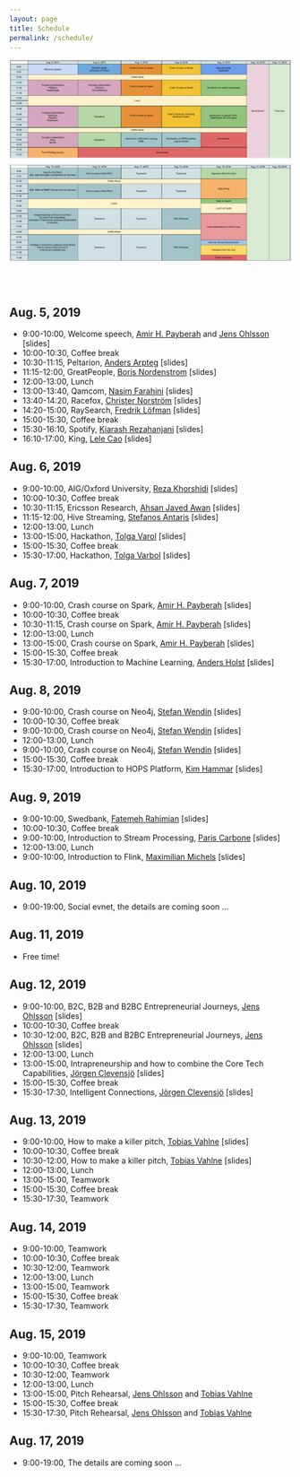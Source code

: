 ```yaml
---
layout: page
title: Schedule
permalink: /schedule/
---
```

<center><a href="/images/schedule.png"><img src="/images/schedule.png" align="center"></a></center>

<br><br>
## Aug. 5, 2019
* 9:00-10:00, Welcome speech, [Amir H. Payberah](https://payberah.github.io/) and [Jens Ohlsson](https://www.linkedin.com/in/jens-ohlsson-968b303/) [slides]
* 10:00-10:30, Coffee break
* 10:30-11:15, Peltarion, [Anders Arpteg](https://www.linkedin.com/in/andersarpteg/) [slides]
* 11:15-12:00, GreatPeople, [Boris Nordenstrom](https://www.linkedin.com/in/nordenstrom/) [slides]
* 12:00-13:00, Lunch
* 13:00-13:40, Qamcom, [Nasim Farahini](https://www.linkedin.com/in/nasim-farahini-814a8047/) [slides]
* 13:40-14:20, Racefox, [Christer Norström](https://www.linkedin.com/in/christer-norstr%C3%B6m-7859383/) [slides]
* 14:20-15:00, RaySearch, [Fredrik Löfman](https://www.linkedin.com/in/fredrik-l%C3%B6fman-734883/) [slides]
* 15:00-15:30, Coffee break
* 15:30-16:10, Spotify, [Kiarash Rezahanjani](https://www.linkedin.com/in/rezahanjani/) [slides]
* 16:10-17:00, King, [Lele Cao](https://www.linkedin.com/in/caolele/) [slides]

## Aug. 6, 2019
* 9:00-10:00, AIG/Oxford University, [Reza Khorshidi](https://www.linkedin.com/in/rezakhorshidi/) [slides]
* 10:00-10:30, Coffee break
* 10:30-11:15, Ericsson Research, [Ahsan Javed Awan](https://www.linkedin.com/in/ahsanjavedawan/) [slides]
* 11:15-12:00, Hive Streaming, [Stefanos Antaris](https://www.linkedin.com/in/stefanosantaris/) [slides]
* 12:00-13:00, Lunch
* 13:00-15:00, Hackathon, [Tolga Varol](https://www.linkedin.com/in/tolgavarol/) [slides]
* 15:00-15:30, Coffee break
* 15:30-17:00, Hackathon, [Tolga Varbol](https://www.linkedin.com/in/tolgavarol/) [slides]

## Aug. 7, 2019
* 9:00-10:00, Crash course on Spark, [Amir H. Payberah](https://payberah.github.io/) [slides]
* 10:00-10:30, Coffee break
* 10:30-11:15, Crash course on Spark, [Amir H. Payberah](https://payberah.github.io/) [slides]
* 12:00-13:00, Lunch
* 13:00-15:00, Crash course on Spark, [Amir H. Payberah](https://payberah.github.io/) [slides]
* 15:00-15:30, Coffee break
* 15:30-17:00, Introduction to Machine Learning, [Anders Holst](https://www.linkedin.com/in/anders-holst-82330118/) [slides]

## Aug. 8, 2019
* 9:00-10:00, Crash course on Neo4j, [Stefan Wendin](https://www.linkedin.com/in/stefanwendin/) [slides]
* 10:00-10:30, Coffee break
* 9:00-10:00, Crash course on Neo4j, [Stefan Wendin](https://www.linkedin.com/in/stefanwendin/) [slides]
* 12:00-13:00, Lunch
* 9:00-10:00, Crash course on Neo4j, [Stefan Wendin](https://www.linkedin.com/in/stefanwendin/) [slides]
* 15:00-15:30, Coffee break
* 15:30-17:00, Introduction to HOPS Platform, [Kim Hammar](https://www.linkedin.com/in/kim-hammar-9963aba6/) [slides]

## Aug. 9, 2019
* 9:00-10:00, Swedbank, [Fatemeh Rahimian](https://www.linkedin.com/in/fatemeh-rahimian-0734bb24/) [slides]
* 10:00-10:30, Coffee break
* 9:00-10:00, Introduction to Stream Processing, [Paris Carbone](https://www.linkedin.com/in/paris-carbone-20752726/) [slides]
* 12:00-13:00, Lunch
* 9:00-10:00, Introduction to Flink, [Maximilian Michels](https://www.linkedin.com/in/maximilian-michels-3997299b/) [slides]

## Aug. 10, 2019
* 9:00-19:00, Social evnet, the details are coming soon ...

## Aug. 11, 2019
* Free time!

## Aug. 12, 2019
* 9:00-10:00, B2C, B2B and B2BC Entrepreneurial Journeys, [Jens Ohlsson](https://www.linkedin.com/in/jens-ohlsson-968b303/) [slides]
* 10:00-10:30, Coffee break
* 10:30-12:00, B2C, B2B and B2BC Entrepreneurial Journeys, [Jens Ohlsson](https://www.linkedin.com/in/jens-ohlsson-968b303/) [slides]
* 12:00-13:00, Lunch
* 13:00-15:00, Intrapreneurship and how to combine the Core Tech Capabilities, [Jörgen Clevensjö](https://www.linkedin.com/in/j%C3%B6rgen-clevensj%C3%B6-a8426b7/) [slides]
* 15:00-15:30, Coffee break
* 15:30-17:30, Intelligent Connections, [Jörgen Clevensjö](https://www.linkedin.com/in/j%C3%B6rgen-clevensj%C3%B6-a8426b7/) [slides]

## Aug. 13, 2019
* 9:00-10:00, How to make a killer pitch, [Tobias Vahlne](https://www.linkedin.com/in/tobiasvahlne/) [slides]
* 10:00-10:30, Coffee break
* 10:30-12:00, How to make a killer pitch, [Tobias Vahlne](https://www.linkedin.com/in/tobiasvahlne/) [slides]
* 12:00-13:00, Lunch
* 13:00-15:00, Teamwork
* 15:00-15:30, Coffee break
* 15:30-17:30, Teamwork

## Aug. 14, 2019
* 9:00-10:00, Teamwork
* 10:00-10:30, Coffee break
* 10:30-12:00, Teamwork
* 12:00-13:00, Lunch
* 13:00-15:00, Teamwork
* 15:00-15:30, Coffee break
* 15:30-17:30, Teamwork

## Aug. 15, 2019
* 9:00-10:00, Teamwork
* 10:00-10:30, Coffee break
* 10:30-12:00, Teamwork
* 12:00-13:00, Lunch
* 13:00-15:00, Pitch Rehearsal, [Jens Ohlsson](https://www.linkedin.com/in/jens-ohlsson-968b303/) and [Tobias Vahlne](https://www.linkedin.com/in/tobiasvahlne/)
* 15:00-15:30, Coffee break
* 15:30-17:30, Pitch Rehearsal, [Jens Ohlsson](https://www.linkedin.com/in/jens-ohlsson-968b303/) and [Tobias Vahlne](https://www.linkedin.com/in/tobiasvahlne/)

## Aug. 17, 2019
* 9:00-19:00, The details are coming soon ...
